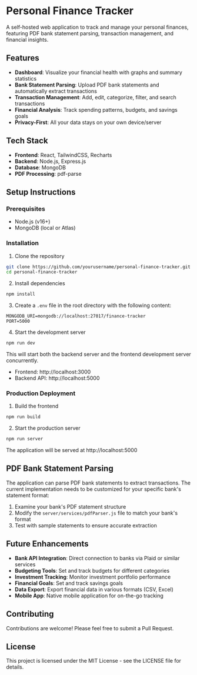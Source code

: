 # Personal Finance Tracker

A self-hosted web application to track and manage your personal finances, featuring PDF bank statement parsing, transaction management, and financial insights.

## Features

- **Dashboard**: Visualize your financial health with graphs and summary statistics
- **Bank Statement Parsing**: Upload PDF bank statements and automatically extract transactions
- **Transaction Management**: Add, edit, categorize, filter, and search transactions
- **Financial Analysis**: Track spending patterns, budgets, and savings goals
- **Privacy-First**: All your data stays on your own device/server

## Tech Stack

- **Frontend**: React, TailwindCSS, Recharts
- **Backend**: Node.js, Express.js
- **Database**: MongoDB
- **PDF Processing**: pdf-parse

## Setup Instructions

### Prerequisites

- Node.js (v16+)
- MongoDB (local or Atlas)

### Installation

1. Clone the repository
```bash
git clone https://github.com/yourusername/personal-finance-tracker.git
cd personal-finance-tracker
```

2. Install dependencies
```bash
npm install
```

3. Create a `.env` file in the root directory with the following content:
```
MONGODB_URI=mongodb://localhost:27017/finance-tracker
PORT=5000
```

4. Start the development server
```bash
npm run dev
```

This will start both the backend server and the frontend development server concurrently.

- Frontend: http://localhost:3000
- Backend API: http://localhost:5000

### Production Deployment

1. Build the frontend
```bash
npm run build
```

2. Start the production server
```bash
npm run server
```

The application will be served at http://localhost:5000

## PDF Bank Statement Parsing

The application can parse PDF bank statements to extract transactions. The current implementation needs to be customized for your specific bank's statement format:

1. Examine your bank's PDF statement structure
2. Modify the `server/services/pdfParser.js` file to match your bank's format
3. Test with sample statements to ensure accurate extraction

## Future Enhancements

- **Bank API Integration**: Direct connection to banks via Plaid or similar services
- **Budgeting Tools**: Set and track budgets for different categories
- **Investment Tracking**: Monitor investment portfolio performance
- **Financial Goals**: Set and track savings goals
- **Data Export**: Export financial data in various formats (CSV, Excel)
- **Mobile App**: Native mobile application for on-the-go tracking

## Contributing

Contributions are welcome! Please feel free to submit a Pull Request.

## License

This project is licensed under the MIT License - see the LICENSE file for details.